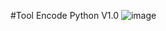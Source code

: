 #Tool Encode Python V1.0
![image](https://github.com/user-attachments/assets/6eab6b2c-8466-40cd-bbe1-cbf554a6a050)
